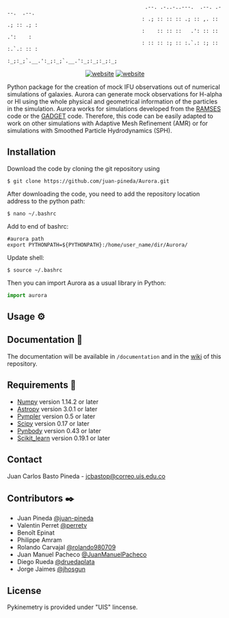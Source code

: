 ```
                                             .--. .-..-..---.  .--. .---.  .--. 
                                            : .; :: :: :: .; :: ,. :: .; :: .; :
                                            :    :: :: ::   .': :: ::   .':    :
                                            : :: :: :; :: :.`.: :; :: :.`.: :: :
                                            :_;:_;`.__.':_;:_;`.__.':_;:_;:_;:_;

```

<div align="center">
<a href="https://github.com/juan-pineda"><img src="https://img.shields.io/apm/l/vim-mode" alt="website"/></a>
<a href="https://halley.uis.edu.co/"><img src="https://img.shields.io/static/v1?label=&labelColor=505050&message=website&color=%230076D6&style=flat&logo=google-chrome&logoColor=%230076D6" alt="website"/></a>
</div>

Python package for the creation of mock IFU observations out of numerical simulations of galaxies. Aurora can generate mock observations for H-alpha or HI using the whole physical and geometrical information of the particles in the simulation. Aurora works for simulations developed from the [RAMSES](https://bitbucket.org/rteyssie/ramses/src/master/) code or the [GADGET](https://wwwmpa.mpa-garching.mpg.de/gadget/) code. Therefore, this code can be easily adapted to work on other simulations with Adaptive Mesh Refinement (AMR) or for simulations with Smoothed Particle Hydrodynamics (SPH). 





## Installation 

Download the code by cloning the git repository using

```
$ git clone https://github.com/juan-pineda/Aurora.git
```

After downloading the code, you need to add the repository location address to the python path:

```
$ nano ~/.bashrc
```

Add to end of bashrc:

```
#aurora path 
export PYTHONPATH=${PYTHONPATH}:/home/user_name/dir/Aurora/
```

Update shell:

```
$ source ~/.bashrc
```

Then you can import Aurora as a usual library in Python:

```python
import aurora
```


## Usage ⚙️





## Documentation 📃
The documentation will be available in `/documentation` and in the <a href="https://github.com/juan-pineda/Aurora/wiki">wiki</a> of this repository.

## Requirements 🔨
* [Numpy](https://numpy.org/install/) version 1.14.2 or later
* [Astropy](https://www.astropy.org/) version 3.0.1 or later
* [Pympler](https://pympler.readthedocs.io/en/latest/) version 0.5 or later
* [Scipy](https://www.scipy.org/install.html) version 0.17 or later
* [Pynbody](https://pynbody.github.io/pynbody/installation.html) version 0.43 or later
* [Scikit_learn](https://scikit-learn.org/stable/install.html) version 0.19.1 or later

## Contact
Juan Carlos Basto Pineda - jcbastop@correo.uis.edu.co

## Contributors ✒️
* Juan Pineda [@juan-pineda](https://github.com/juan-pineda)
* Valentin Perret [@perretv](https://github.com/perretv)
* Benoît Epinat
* Philippe Amram
* Rolando Carvajal  [@rolando980709](https://github.com/rolando980709)
* Juan Manuel Pacheco [@JuanManuelPacheco](https://github.com/JuanManuelPacheco)
* Diego Rueda  [@druedaplata](https://github.com/druedaplata)
* Jorge Jaimes [@jhosgun](https://github.com/jhosgun)

## License
 Pykinemetry is provided under "UIS" lincense.
